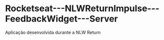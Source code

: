 # Rocketseat---NLWReturnImpulse---FeedbackWidget---Server
 Aplicação desenvolvida durante a NLW Return
